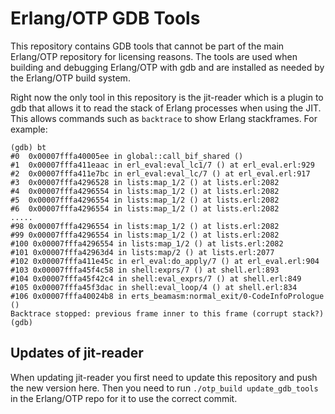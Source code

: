 # Erlang/OTP GDB Tools

This repository contains GDB tools that cannot
be part of the main Erlang/OTP repository for licensing
reasons. The tools are used when building and debugging
Erlang/OTP with gdb and are installed as needed by the
Erlang/OTP build system.

Right now the only tool in this repository is the jit-reader
which is a plugin to gdb that allows it to read the stack of
Erlang processes when using the JIT. This allows commands
such as `backtrace` to show Erlang stackframes. For example:

```
(gdb) bt
#0  0x00007fffa40005ee in global::call_bif_shared ()
#1  0x00007fffa411eaac in erl_eval:eval_lc1/7 () at erl_eval.erl:929
#2  0x00007fffa411e7bc in erl_eval:eval_lc/7 () at erl_eval.erl:917
#3  0x00007fffa4296528 in lists:map_1/2 () at lists.erl:2082
#4  0x00007fffa4296554 in lists:map_1/2 () at lists.erl:2082
#5  0x00007fffa4296554 in lists:map_1/2 () at lists.erl:2082
#6  0x00007fffa4296554 in lists:map_1/2 () at lists.erl:2082
.....
#98 0x00007fffa4296554 in lists:map_1/2 () at lists.erl:2082
#99 0x00007fffa4296554 in lists:map_1/2 () at lists.erl:2082
#100 0x00007fffa4296554 in lists:map_1/2 () at lists.erl:2082
#101 0x00007fffa42963d4 in lists:map/2 () at lists.erl:2077
#102 0x00007fffa411e45c in erl_eval:do_apply/7 () at erl_eval.erl:904
#103 0x00007fffa45f4c58 in shell:exprs/7 () at shell.erl:893
#104 0x00007fffa45f42c4 in shell:eval_exprs/7 () at shell.erl:849
#105 0x00007fffa45f3dac in shell:eval_loop/4 () at shell.erl:834
#106 0x00007fffa40024b8 in erts_beamasm:normal_exit/0-CodeInfoPrologue ()
Backtrace stopped: previous frame inner to this frame (corrupt stack?)
(gdb) 
```

## Updates of jit-reader

When updating jit-reader you first need to update this repository
and push the new version here. Then you need to run
`./otp_build update_gdb_tools` in the Erlang/OTP repo for
it to use the correct commit.
